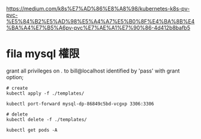 https://medium.com/k8s%E7%AD%86%E8%A8%98/kubernetes-k8s-pv-pvc-%E5%84%B2%E5%AD%98%E5%A4%A7%E5%B0%8F%E4%BA%8B%E4%BA%A4%E7%B5%A6pv-pvc%E7%AE%A1%E7%90%86-4d412b8bafb5




# fila mysql 權限



grant all privileges on *.* to bill@localhost identified by 'pass' with grant option;

```shell
# create
kubectl apply -f ./templates/
```

```shell
kubectl port-forward mysql-dp-86849c5bd-vcgxp 3306:3306
```



```shell
# delete
kubectl delete -f ./templates/
```

```shell
kubectl get pods -A
```